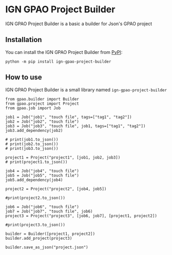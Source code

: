 # IGN GPAO Project Builder

IGN GPAO Project Builder is a basic a builder for Json's GPAO project

## Installation

You can install the IGN GPAO Project Builder from [PyPI](https://pypi.org/project/ign-gpao-project-builder/):

    python -m pip install ign-gpao-project-builder

## How to use

IGN GPAO Project Builder is a small library named `ign-gpao-project-builder`

    from gpao.builder import Builder
    from gpao.project import Project
    from gpao.job import Job

    job1 = Job("job1", "touch file", tags=["tag1", "tag2"])
    job2 = Job("job2", "touch file")
    job3 = Job("job3", "touch file", job1, tags=["tag1", "tag2"])
    job3.add_dependency(job2)

    # print(job1.to_json())
    # print(job2.to_json())
    # print(job3.to_json())

    project1 = Project("project1", [job1, job2, job3])
    # print(project1.to_json())

    job4 = Job("job4", "touch file")
    job5 = Job("job5", "touch file")
    job5.add_dependency(job4)

    project2 = Project("project2", [job4, job5])

    #print(project2.to_json())

    job6 = Job("job6", "touch file")
    job7 = Job("job7", "touch file", job6)
    project3 = Project("project3", [job6, job7], [project1, project2])

    #print(project3.to_json())

    builder = Builder([project1, project2])
    builder.add_project(project3)

    builder.save_as_json("project.json")
